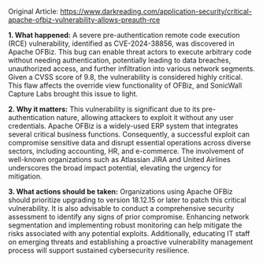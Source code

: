Original Article: https://www.darkreading.com/application-security/critical-apache-ofbiz-vulnerability-allows-preauth-rce

**1. What happened:**
A severe pre-authentication remote code execution (RCE) vulnerability, identified as CVE-2024-38856, was discovered in Apache OFBiz. This bug can enable threat actors to execute arbitrary code without needing authentication, potentially leading to data breaches, unauthorized access, and further infiltration into various network segments. Given a CVSS score of 9.8, the vulnerability is considered highly critical. This flaw affects the override view functionality of OFBiz, and SonicWall Capture Labs brought this issue to light.

**2. Why it matters:**
This vulnerability is significant due to its pre-authentication nature, allowing attackers to exploit it without any user credentials. Apache OFBiz is a widely-used ERP system that integrates several critical business functions. Consequently, a successful exploit can compromise sensitive data and disrupt essential operations across diverse sectors, including accounting, HR, and e-commerce. The involvement of well-known organizations such as Atlassian JIRA and United Airlines underscores the broad impact potential, elevating the urgency for mitigation.

**3. What actions should be taken:**
Organizations using Apache OFBiz should prioritize upgrading to version 18.12.15 or later to patch this critical vulnerability. It is also advisable to conduct a comprehensive security assessment to identify any signs of prior compromise. Enhancing network segmentation and implementing robust monitoring can help mitigate the risks associated with any potential exploits. Additionally, educating IT staff on emerging threats and establishing a proactive vulnerability management process will support sustained cybersecurity resilience.
